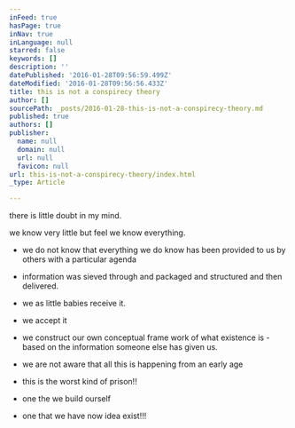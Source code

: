```yaml
---
inFeed: true
hasPage: true
inNav: true
inLanguage: null
starred: false
keywords: []
description: ''
datePublished: '2016-01-28T09:56:59.499Z'
dateModified: '2016-01-28T09:56:56.433Z'
title: this is not a conspirecy theory
author: []
sourcePath: _posts/2016-01-28-this-is-not-a-conspirecy-theory.md
published: true
authors: []
publisher:
  name: null
  domain: null
  url: null
  favicon: null
url: this-is-not-a-conspirecy-theory/index.html
_type: Article

---
```

there is little doubt in my mind.

we know very little but feel we know everything.

- we do not know that everything we do know has been provided to us by others with a particular agenda

- information was sieved through and packaged and structured and then delivered.

- we as little babies receive it.

- we accept it

- we construct our own conceptual frame work of what existence is - based on the information someone else has given us.

- we are not aware that all this is happening from an early age

- this is the worst kind of prison!!

- one the we build ourself 

- one that we have now idea exist!!!